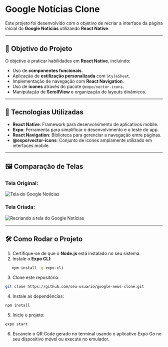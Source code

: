 # Google Notícias Clone

Este projeto foi desenvolvido com o objetivo de recriar a interface da página inicial do **Google Notícias** utilizando **React Native**. 

---

## 🎯 **Objetivo do Projeto**
O objetivo é praticar habilidades em **React Native**, incluindo:
- Uso de **componentes funcionais**.
- Aplicação de **estilização personalizada** com `StyleSheet`.
- Implementação de navegação com **React Navigation**.
- Uso de **ícones** através do pacote `@expo/vector-icons`.
- Manipulação de **ScrollView** e organização de layouts dinâmicos.

---

## 📱 **Tecnologias Utilizadas**
- **React Native**: Framework para desenvolvimento de aplicativos mobile.
- **Expo**: Ferramenta para simplificar o desenvolvimento e o teste do app.
- **React Navigation**: Biblioteca para gerenciar a navegação entre páginas.
- **@expo/vector-icons**: Conjunto de ícones amplamente utilizado em interfaces mobile.

---

## 🖼 **Comparação de Telas**

### Tela Original:
![Tela do Google Notícias](https://i.ibb.co/YhtYnBC/novogoogle.png)

### Tela Criada:
![Recriando a tela do Google Notícias](https://i.ibb.co/X2MgbcS/new.jpg)

---

## 🛠 **Como Rodar o Projeto**

1. Certifique-se de que o **Node.js** está instalado no seu sistema.
2. Instale o **Expo CLI**:
```bash
   npm install -g expo-cli
```
3. Clone este repositório:
```bash
git clone https://github.com/seu-usuario/google-news-clone.git
 ```
4. Instale as dependências:
```bash
npm install
```
5. Inicie o projeto:
```bash
expo start  
```
6. Escaneie o QR Code gerado no terminal usando o aplicativo Expo Go no seu dispositivo móvel ou execute no emulador.
